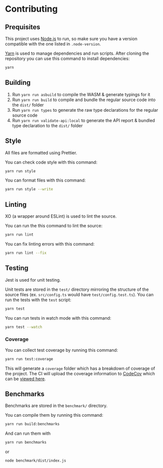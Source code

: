 # Contributing

## Prequisites

This project uses [Node.js](https://nodejs.org) to run, so make sure you have a version compatible with the one listed in `.node-version`.

[Yarn](https://yarnpkg.com) is used to manage dependencies and run scripts.
After cloning the repository you can use this command to install dependencies:

```sh
yarn
```

## Building

1. Run `yarn run asbuild` to compile the WASM & generate typings for it
2. Run `yarn run build` to compile and bundle the regular source code into the `dist/` folder
3. Run `yarn run types` to generate the raw type declarations for the regular source code
4. Run `yarn run validate-api:local` to generate the API report & bundled type declaration to the `dist/` folder

## Style

All files are formatted using Prettier.

You can check code style with this command:

```sh
yarn run style
```

You can format files with this command:

```sh
yarn run style --write
```

## Linting

XO (a wrapper around ESLint) is used to lint the source.

You can run the this command to lint the source:

```sh
yarn run lint
```

You can fix linting errors with this command:

```sh
yarn run lint --fix
```

## Testing

Jest is used for unit testing.

Unit tests are stored in the `test/` directory mirroring the structure of the source files (ex. `src/config.ts` would have `test/config.test.ts`).
You can run the tests with the `test` script:

```sh
yarn test
```

You can run tests in watch mode with this command:

```sh
yarn test --watch
```

### Coverage

You can collect test coverage by running this command:

```sh
yarn run test:coverage
```

This will generate a `coverage` folder which has a breakdown of coverage of the project.
The CI will upload the coverage information to [CodeCov](https://codecov.io) which can be [viewed here](https://codecov.io/gh/jonahsnider/murmurhash-wasm).

## Benchmarks

Benchmarks are stored in the `benchmark/` directory.

You can compile them by running this command:

```sh
yarn run build:benchmarks
```

And can run them with

```sh
yarn run benchmarks
```

or

```sh
node benchmark/dist/index.js
```
